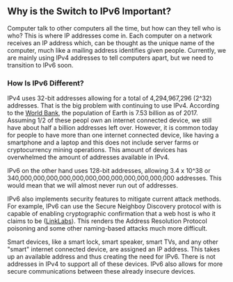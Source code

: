## Why is the Switch to IPv6 Important?

Computer talk to other computers all the time, but how can they tell who is who? This is where IP addresses come in. Each computer on a network receives an IP address which, can be thought as the unique name of the computer, much like a mailing address identifies given people. Currently, we are mainly using IPv4 addresses to tell computers apart, but we need to transition to IPv6 soon.

### How Is IPv6 Different?
IPv4 uses 32-bit addresses allowing for a total of 4,294,967,296 (2^32) addresses. That is the big problem with continuing to use IPv4. According to the [World Bank](https://data.worldbank.org/indicator/SP.POP.TOTL), the population of Earth is 7.53 billion as of 2017. Assuming 1/2 of these peopl own an internet connected device, we still have about half a billion addresses left over. However, it is common today for people to have more than one internet connected device, like having a smartphone and a laptop and this does not include server farms or cryptocurrency mining operations. This amount of devices has overwhelmed the amount of addresses available in IPv4.

IPv6 on the other hand uses 128-bit addresses, allowing 3.4 x 10^38 or  340,000,000,000,000,000,000,000,000,000,000,000,000 addresses. This would mean that we will almost never run out of addresses. 

IPv6 also implements security features to mitigate current attack methods. For example, IPv6 can use the Secure Neighboy Discovery protocol with is capable of enabling cryptographic confirmation that a web host is who it claims to be ([LinkLabs](https://www.link-labs.com/blog/why-ipv6-is-important-for-internet-of-things)). This renders the Address Resolution Protocol poisoning and some other naming-based attacks much more difficult. 

Smart devices, like a smart lock, smart speaker, smart TVs, and any other "smart" internet connected device, are assigned an IP address. This takes up an available address and thus creating the need for IPv6. There is not addresses in IPv4 to support all of these devices. IPv6 also allows for more secure communications between these already insecure devices. 
